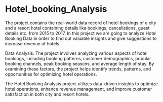 # Hotel_booking_Analysis
The project contains the real-world data record of hotel bookings of a city and a resort hotel containing details like bookings, cancellations, guest details etc. from 2015 to 2017. In this project we are going to analyze Hotel Booking Data in order to find out valuable insights and give suggestions to increase revenue of hotels.


Data Analysis: The project involves analyzing various aspects of hotel bookings, including booking patterns, customer demographics, popular booking channels, peak booking seasons, and average length of stay. By examining these factors, the project helps identify trends, patterns, and opportunities for optimizing hotel operations.


The Hotel Booking Analysis project utilizes data-driven insights to optimize hotel operations, enhance revenue management, and improve customer satisfaction in both city and resort hotels.
